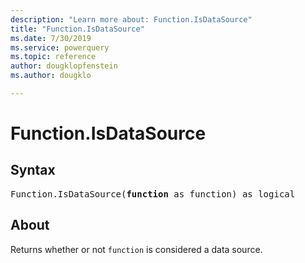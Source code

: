 ```yaml
---
description: "Learn more about: Function.IsDataSource"
title: "Function.IsDataSource"
ms.date: 7/30/2019
ms.service: powerquery
ms.topic: reference
author: dougklopfenstein
ms.author: dougklo

---
```

# Function.IsDataSource

## Syntax

<pre>
Function.IsDataSource(<b>function</b> as function) as logical
</pre> 
  
## About  
Returns whether or not `function` is considered a data source.
  
